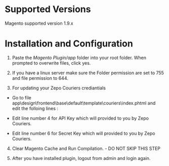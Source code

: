 # Supported Versions

Magento supported version  1.9.x


# Installation and Configuration

1. Paste the *Magento Plugin/app* folder into your root folder. When prompted to overwrite files, click yes.

2. If you have a linux server make sure the Folder permission are set to 755 and file permission to 644.
 
3. For updating your Zepo Couriers crediantials 

-	Go to file app\design\frontend\base\default\template\couriers\index.phtml and edit the folloing lines :

-	Edit line number 4 for API Key which will provided to you by Zepo Couriers.

-	Edit line number 6 for Secret Key which will provided to you by Zepo Couriers.

4. Clear Magento Cache and Run Compilation. - DO NOT SKIP THIS STEP
 
5. After you have installed plugin, logout from admin and login again.
